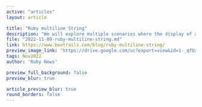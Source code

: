 ```yaml
---
active: "articles"
layout: article

title: "Ruby multiline String"
description: "We will explore multiple scenarios where the display of a simple String in Ruby on multiple lines could be useful."
file: "2022-11-09-ruby-multiline-string.md"
link: https://www.bootrails.com/blog/ruby-multiline-string/ 
preview_image_link: "https://drive.google.com/uc?export=view&id=1-_qfUrR1_HUVaj_jx5NBg1dTnLsERzXA"
tags: Nov2022
author: 'Ruby News'

preview_full_background: false
preview_blur: true

article_preview_blur: true
round_borders: false
---
```

